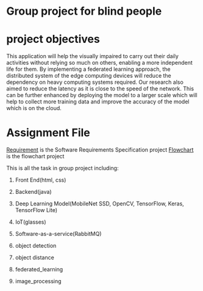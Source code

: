 # Group project for blind people

# project objectives
This application will help the visually impaired to carry out their daily activities without relying so much on others, enabling a 
more independent life for them. By implementing a federated learning approach, the distributed system of the edge computing 
devices will reduce the dependency on heavy computing systems required. Our research also aimed to reduce the latency as it is 
close to the speed of the network. This can be further enhanced by deploying the model to a larger scale which will help to collect 
more training data and improve the accuracy of the model which is on the cloud.

# Assignment File

[Requirement](https://github.com/micsupasun/university_of_essex/blob/main/group_project/Team_4_project_report.pdf) is the Software Requirements Specification project
[Flowchart](https://github.com/micsupasun/university_of_essex/blob/main/group_project/ai_team_diagram.drawio.png) is the flowchart project

This is all the task in group project including:

1. Front End(html, css)

2. Backend(java)

3. Deep Learning Model(MobileNet SSD, OpenCV, TensorFlow, Keras, TensorFlow  Lite)

4. IoT(glasses)

5. Software-as-a-service(RabbitMQ)

6. object detection

7. object distance

8. federated_learning

9. image_processing
